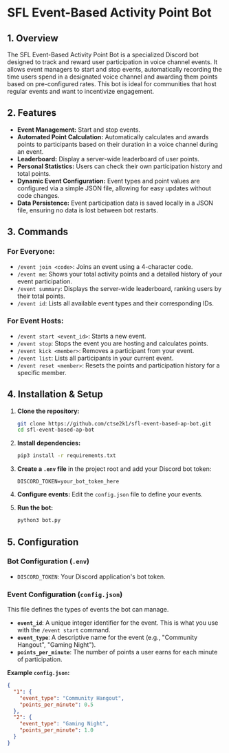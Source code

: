 # SFL Event-Based Activity Point Bot

## 1. Overview

The SFL Event-Based Activity Point Bot is a specialized Discord bot designed to track and reward user participation in voice channel events. It allows event managers to start and stop events, automatically recording the time users spend in a designated voice channel and awarding them points based on pre-configured rates. This bot is ideal for communities that host regular events and want to incentivize engagement.

## 2. Features

- **Event Management:** Start and stop events.
- **Automated Point Calculation:** Automatically calculates and awards points to participants based on their duration in a voice channel during an event.
- **Leaderboard:** Display a server-wide leaderboard of user points.
- **Personal Statistics:** Users can check their own participation history and total points.
- **Dynamic Event Configuration:** Event types and point values are configured via a simple JSON file, allowing for easy updates without code changes.
- **Data Persistence:** Event participation data is saved locally in a JSON file, ensuring no data is lost between bot restarts.

## 3. Commands

### For Everyone:
- `/event join <code>`: Joins an event using a 4-character code.
- `/event me`: Shows your total activity points and a detailed history of your event participation.
- `/event summary`: Displays the server-wide leaderboard, ranking users by their total points.
- `/event id`: Lists all available event types and their corresponding IDs.

### For Event Hosts:
- `/event start <event_id>`: Starts a new event.
- `/event stop`: Stops the event you are hosting and calculates points.
- `/event kick <member>`: Removes a participant from your event.
- `/event list`: Lists all participants in your current event.
- `/event reset <member>`: Resets the points and participation history for a specific member.

## 4. Installation & Setup

1.  **Clone the repository:**
    ```bash
    git clone https://github.com/ctse2k1/sfl-event-based-ap-bot.git
    cd sfl-event-based-ap-bot
    ```

2.  **Install dependencies:**
    ```bash
    pip3 install -r requirements.txt
    ```

3.  **Create a `.env` file** in the project root and add your Discord bot token:
    ```
    DISCORD_TOKEN=your_bot_token_here
    ```

4.  **Configure events:** Edit the `config.json` file to define your events.

5.  **Run the bot:**
    ```bash
    python3 bot.py
    ```

## 5. Configuration

### Bot Configuration (`.env`)
- `DISCORD_TOKEN`: Your Discord application's bot token.

### Event Configuration (`config.json`)
This file defines the types of events the bot can manage.

- **`event_id`**: A unique integer identifier for the event. This is what you use with the `/event start` command.
- **`event_type`**: A descriptive name for the event (e.g., "Community Hangout", "Gaming Night").
- **`points_per_minute`**: The number of points a user earns for each minute of participation.

**Example `config.json`:**
```json
{
  "1": {
    "event_type": "Community Hangout",
    "points_per_minute": 0.5
  },
  "2": {
    "event_type": "Gaming Night",
    "points_per_minute": 1.0
  }
}
```
